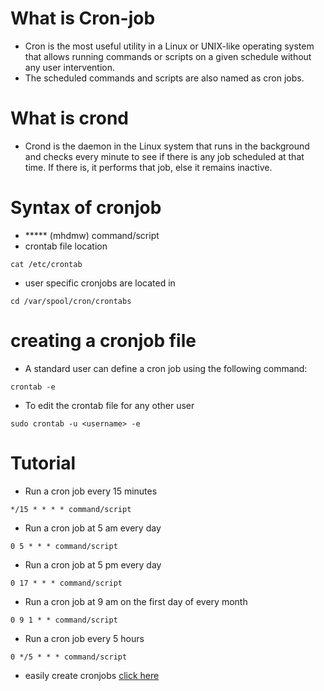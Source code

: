 # What is Cron-job
- Cron is the most useful utility in a Linux or UNIX-like operating system that allows running commands or scripts on a given schedule without any user intervention.
- The scheduled commands and scripts are also named as cron jobs.

# What is crond
- Crond is the daemon in the Linux system that runs in the background and checks every minute to see if there is any job scheduled at that time. If there is, it performs that job, else it remains inactive.

# Syntax of cronjob
- ***** (mhdmw) command/script
- crontab file location
```
cat /etc/crontab
```
- user specific cronjobs are located in
```
cd /var/spool/cron/crontabs
```
# creating a cronjob file
- A standard user can define a cron job using the following command:
```
crontab -e
```
- To edit the crontab file for any other user
```
sudo crontab -u <username> -e
```
# Tutorial 
- Run a cron job every 15 minutes
```
*/15 * * * * command/script
```
- Run a cron job at 5 am every day
```
0 5 * * * command/script
```
- Run a cron job at 5 pm every day
```
0 17 * * * command/script
```
- Run a cron job at 9 am on the first day of every month
```
0 9 1 * * command/script
```
- Run a cron job every 5 hours
```
0 */5 * * * command/script
```
- easily create cronjobs [click here](https://crontab.guru/#*_*_*_*_*)

